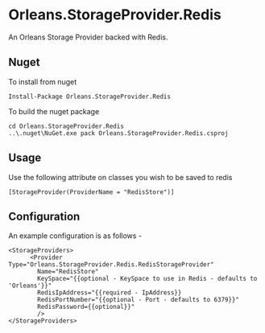 # Orleans.StorageProvider.Redis

An Orleans Storage Provider backed with Redis.

Nuget
-----

To install from nuget

```
Install-Package Orleans.StorageProvider.Redis
```

To build the nuget package

```
cd Orleans.StorageProvider.Redis
..\.nuget\NuGet.exe pack Orleans.StorageProvider.Redis.csproj
```

Usage
-----

Use the following attribute on classes you wish to be saved to redis

```
[StorageProvider(ProviderName = "RedisStore")]
```

Configuration
-------------

An example configuration is as follows -

```
<StorageProviders>
      <Provider Type="Orleans.StorageProvider.Redis.RedisStorageProvider" 
      	Name="RedisStore" 
      	KeySpace="{{optional - KeySpace to use in Redis - defaults to 'Orleans'}}" 
      	RedisIpAddress="{{required - IpAddress}} 
      	RedisPortNumber="{{optional - Port - defaults to 6379}}"
      	RedisPassword={{optional}}"
        />
</StorageProviders>
```


